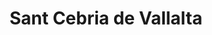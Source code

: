 ---
title: Sant Cebria de Vallalta
url: /sant-cebria-de-vallalta/
latitude: 41.616
longitude: 2.606
---